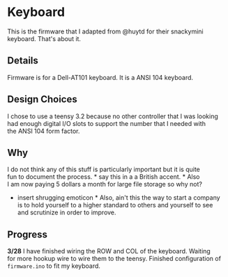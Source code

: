 # Keyboard 
This is the firmware that I adapted from @huytd for their snackymini  
keyboard. That's about it.  

## Details  
Firmware is for a Dell-AT101 keyboard. It is a ANSI 104 keyboard.  

## Design Choices  
I chose to use a teensy 3.2 because no other controller that I was looking  
had enough digital I/O slots to support the number that I needed with  
the ANSI 104 form factor.  

## Why  

I do not think any of this stuff is particularly important but it is quite  
fun to document the process. * say this in a a British accent. *  Also  
I am now paying 5 dollars a month for large file storage so why not?  
* insert shrugging emoticon * Also, ain't this the way to start a company  
is to hold yourself to a higher standard to others and yourself to see  
and scrutinize in order to improve.  

## Progress  

**3/28** I have finished wiring the ROW and COL of the keyboard. Waiting  
for more hookup wire to wire them to the teensy. Finished configuration of `firmware.ino` to fit my keyboard.

